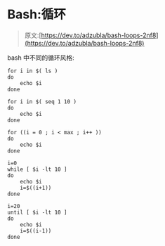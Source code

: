 # Bash:循环

> 原文:[https://dev.to/adzubla/bash-loops-2nf8](https://dev.to/adzubla/bash-loops-2nf8)

bash 中不同的循环风格:

```
for i in $( ls )
do
    echo $i
done 
```

```
for i in $( seq 1 10 )
do
    echo $i
done 
```

```
for ((i = 0 ; i < max ; i++ ))
do
    echo $i
done 
```

```
i=0
while [ $i -lt 10 ]
do
    echo $i
    i=$((i+1))
done 
```

```
i=20
until [ $i -lt 10 ]
do
    echo $i
    i=$((i-1))
done 
```